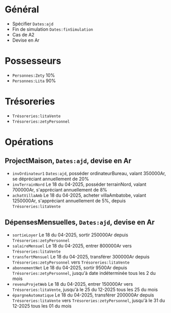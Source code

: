 # Général
* Spécifier `Dates:ajd`
* Fin de simulation `Dates:finSimulation`
* Cas de A2
* Devise en Ar

# Possesseurs
* `Personnes:Zety` 10%
* `Personnes:Lita` 90%

# Trésoreries
* `Trésoreries:litaVente`
* `Trésoreries:zetyPersonnel`

# Opérations
## ProjectMaison, `Dates:ajd`, devise en Ar
* `invOrdinateur1` `Dates:ajd`, posséder ordinateurBureau, valant 350000Ar, se dépréciant annuellement de 20%
* `invTerrainNord` Le 18 du 04-2025, posséder terrainNord, valant 700000Ar, s'appréciant annuellement de 8%
* `achatVillaAmb` Le 18 du 04-2025, acheter villaAmbatobe, valant 1250000Ar, s'appréciant annuellement de 5%, depuis `Trésoreries:litaVente` 

## DépensesMensuelles, `Dates:ajd`, devise en Ar
* `sortieLoyer` Le 18 du 04-2025, sortir 250000Ar depuis `Trésoreries:zetyPersonnel`
* `salaireMensuel` Le 18 du 04-2025, entrer 800000Ar vers `Trésoreries:litaVente`
* `transfertMensuel` Le 18 du 04-2025, transférer 300000Ar depuis `Trésoreries:zetyPersonnel` vers `Trésoreries:litaVente`
* `abonnementNet` Le 18 du 04-2025, sortir 9500Ar depuis `Trésoreries:zetyPersonnel`, jusqu'à date indéterminée tous les 2 du mois
* `revenuProjetWeb` Le 18 du 04-2025, entrer 150000Ar vers `Trésoreries:litaVente`, jusqu'à le 25 du 12-2025 tous les 25 du mois
* `épargneAutomatique` Le 18 du 04-2025, transférer 200000Ar depuis `Trésoreries:litaVente` vers `Trésoreries:zetyPersonnel`, jusqu'à le 31 du 12-2025 tous les 01 du mois
